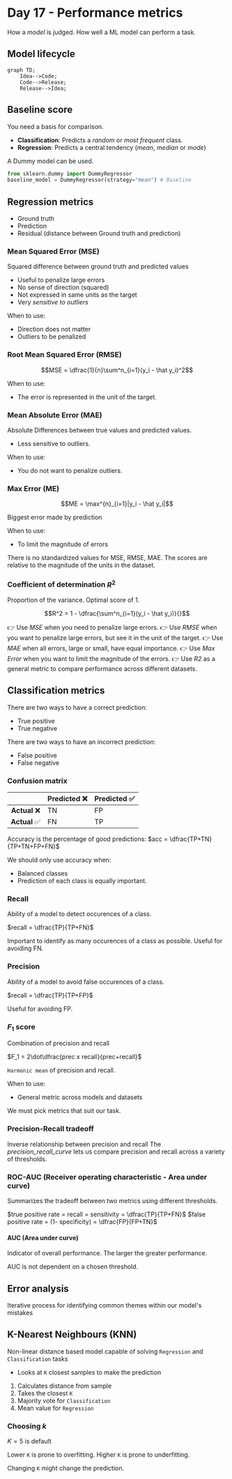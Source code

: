 <!-- markdownlint-configure-file { "MD024": { "siblings_only": true } } -->

# Day 17 - Performance metrics

How a _model_ is judged.
How well a ML model can perform a task.

## Model lifecycle

```mermaid
graph TD;
    Idea-->Code;
    Code-->Release;
    Release-->Idea;
```

## Baseline score

You need a basis for comparison.

- **Classification**: Predicts a _random_ or _most frequent_ class.
- **Regression**: Predicts a central tendency (_mean_, _median_ or _mode_)

A Dummy model can be used.

```py
from sklearn.dummy import DummyRegressor
baseline_model = DummyRegressor(strategy="mean") # Baseline
```

## Regression metrics

- Ground truth
- Prediction
- Residual (distance between Ground truth and prediction)

### Mean Squared Error (MSE)

Squared difference between ground truth and predicted values

- Useful to penalize large errors
- No sense of direction (squared)
- Not expressed in same units as the target
- Very _sensitive to outliers_

When to use:

- Direction does not matter
- Outliers to be penalized

### Root Mean Squared Error (RMSE)

$$MSE = \dfrac{1}{n}\sum^n_{i=1}(y_i - \hat y_i)^2$$

When to use:

- The error is represented in the unit of the target.

### Mean Absolute Error (MAE)

Absolute Differences between true values and predicted values.

- Less sensitive to outliers.

When to use:

- You do not want to penalize outliers.

### Max Error (ME)

$$ME = \max^{n}_{i=1}|y_i - \hat y_i|$$

Biggest error made by prediction

When to use:

- To limit the magnitude of errors

There is no standardized values for MSE, RMSE, MAE. The scores are relative to the magnitude of the units in the dataset.

### Coefficient of determination $R^2$

Proportion of the variance.
Optimal score of 1.

$$R^2 = 1 - \dfrac{\sum^n_{i=1}(y_i - \hat y_i)}{}$$

👉 Use _MSE_ when you need to penalize large errors.
👉 Use _RMSE_ when you want to penalize large errors, but see it in the unit of the target.
👉 Use _MAE_ when all errors, large or small, have equal importance.
👉 Use _Max Error_ when you want to limit the magnitude of the errors.
👉 Use _R2_ as a general metric to compare performance across different datasets.

## Classification metrics

There are two ways to have a correct prediction:

- True positive
- True negative

There are two ways to have an incorrect prediction:

- False positive
- False negative

### Confusion matrix

|                               | Predicted :x: | Predicted :white_check_mark: |
| :---------------------------: | ------------- | ---------------------------- |
|        **Actual** :x:         | TN            | FP                           |
| **Actual** :white_check_mark: | FN            | TP                           |

Accuracy is the percentage of good predictions:
$acc = \dfrac{TP+TN}{TP+TN+FP+FN}$

We should only use accuracy when:

- Balanced classes
- Prediction of each class is equally important.

### Recall

Ability of a model to detect occurences of a class.

$recall = \dfrac{TP}{TP+FN}$

Important to identify as many occurences of a class as possible.
Useful for avoiding FN.

### Precision

Ability of a model to avoid false occurences of a class.

$recall = \dfrac{TP}{TP+FP}$

Useful for avoiding FP.

### $F_1$ score

Combination of precision and recall

$F_1 = 2\dot\dfrac{prec x recall}{prec+recall}$

`Harmonic mean` of precision and recall.

When to use:

- General metric across models and datasets

We must pick metrics that suit our task.

### Precision-Recall tradeoff

Inverse relationship between precision and recall
The _precision_recall_curve_ lets us compare precision and recall across a variety of thresholds.

### ROC-AUC (Receiver operating characteristic - Area under curve)

Summarizes the tradeoff between two metrics using different thresholds.

$true positive rate = recall = sensitivity = \dfrac{TP}{TP+FN}$
$false positive rate = (1- specificity) = \dfrac{FP}{FP+TN}$

#### AUC (Area under curve)

Indicator of overall performance.
The larger the greater performance.

AUC is not dependent on a chosen threshold.

## Error analysis

Iterative process for identifying common themes within our model's mistakes

## K-Nearest Neighbours (KNN)

Non-linear distance based model capable of solving `Regression` and `Classification` tasks

- Looks at `K` closest samples to make the prediction

1. Calculates distance from sample
2. Takes the closest `K`
3. Majority vote for `Classification`
4. Mean value for `Regression`

### Choosing $k$

$K = 5$ is default

Lower `K` is prone to overfitting.
Higher `K` is prone to underfitting.

Changing `K` might change the prediction.
